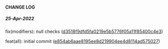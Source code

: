 #### CHANGE LOG


##### 25-Apr-2022

fix(modifiers): null checks ([d3518f9dfd5fa0219e5b5776f05a11f85400c4e3](https://github.com/twyr/twyr-utility-modifiers/commit/d3518f9dfd5fa0219e5b5776f05a11f85400c4e3))

feat(all): initial commit ([e854ab6aae8195ee8d219904ee4d8114ad575027](https://github.com/twyr/twyr-utility-modifiers/commit/e854ab6aae8195ee8d219904ee4d8114ad575027))

